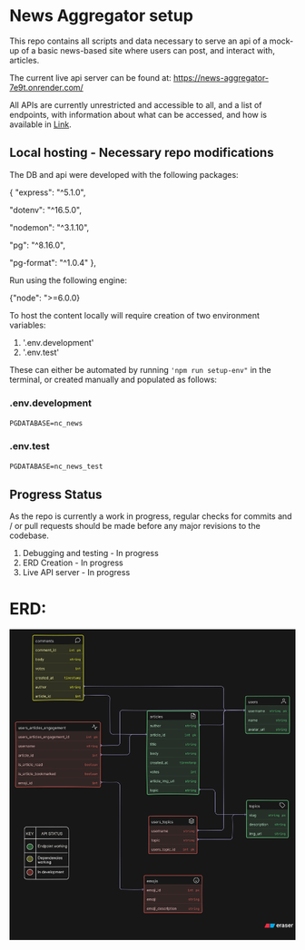 # News Aggregator setup

This repo contains all scripts and data necessary to serve an api of a mock-up of a basic news-based site where users can post, and interact with, articles.

The current live api server can be found at: https://news-aggregator-7e9t.onrender.com/

All APIs are currently unrestricted and accessible to all, and a list of endpoints, with information about what can be accessed, and how is available in [Link](endpoints.json).

## Local hosting - Necessary repo modifications

The DB and api were developed with the following packages:

{
"express": "^5.1.0",

"dotenv": "^16.5.0",

"nodemon": "^3.1.10",

"pg": "^8.16.0",

"pg-format": "^1.0.4"
},

Run using the following engine:

{"node": ">=6.0.0}

To host the content locally will require creation of two environment variables:

1. '.env.development'
2. '.env.test'

These can either be automated by running `'npm run setup-env"` in the terminal, or created manually and populated as follows:

### .env.development

`PGDATABASE=nc_news`

### .env.test

`PGDATABASE=nc_news_test`

## Progress Status

As the repo is currently a work in progress, regular checks for commits and / or pull requests should be made before any major revisions to the codebase.

1. Debugging and testing - In progress
2. ERD Creation - In progress
3. Live API server - In progress

# ERD:

![Link to ERD](ERD.svg)
